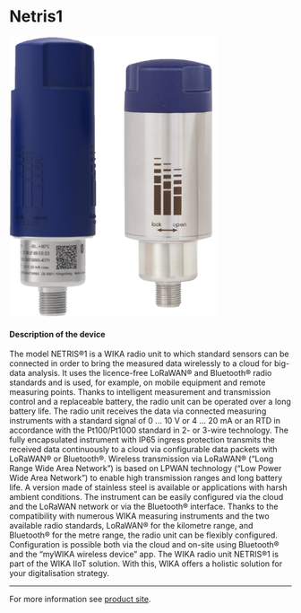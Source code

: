 # Netris1

![Netris1](../../../../../docs/public/Netris1.png)

#### Description of the device

The model NETRIS®1 is a WIKA radio unit to which standard sensors can be connected in order to bring the measured data wirelessly to a cloud for big-data analysis. It uses the licence-free LoRaWAN® and Bluetooth® radio standards and is used, for example, on mobile equipment and remote measuring points. Thanks to intelligent measurement and transmission control and a replaceable battery, the radio unit can be operated over a long battery life.
The radio unit receives the data via connected measuring instruments with a standard signal of 0 ... 10 V or 4 ... 20 mA or an RTD in accordance with the Pt100/Pt1000 standard in 2- or 3-wire technology. The fully encapsulated instrument with IP65 ingress protection transmits the received data continuously to a cloud via configurable data packets with LoRaWAN® or Bluetooth®.
Wireless transmission via LoRaWAN® (“Long Range Wide Area Network”) is based on LPWAN technology (“Low Power Wide Area Network”) to enable high transmission ranges and long battery life. A version made of stainless steel is available or applications with harsh ambient conditions.
The instrument can be easily configured via the cloud and the LoRaWAN network or via the Bluetooth® interface.
Thanks to the compatibility with numerous WIKA measuring instruments and the two available radio standards, LoRaWAN® for the kilometre range, and Bluetooth® for the metre range, the radio unit can be flexibly configured. Configuration is possible both via the cloud and on-site using Bluetooth® and the “myWIKA wireless device” app.
The WIKA radio unit NETRIS®1 is part of the WIKA IIoT
solution. With this, WIKA offers a holistic solution for your
digitalisation strategy.

---

For more information see [product site](https://www.wika.com/en-en/netris1.WIKA).
